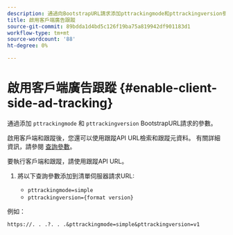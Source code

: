 ```yaml
---
description: 通過向BootstrapURL請求添加pttrackingmode和pttrackingversion參數，可以啟用客戶端和跟蹤。
title: 啟用客戶端廣告跟蹤
source-git-commit: 89bdda1d4bd5c126f19ba75a819942df901183d1
workflow-type: tm+mt
source-wordcount: '88'
ht-degree: 0%

---
```



# 啟用客戶端廣告跟蹤 {#enable-client-side-ad-tracking}

通過添加 `pttrackingmode` 和 `pttrackingversion` BootstrapURL請求的參數。

啟用客戶端和跟蹤後，您還可以使用跟蹤API URL檢索和跟蹤元資料。 有關詳細資訊，請參閱 [查詢參數](/help/primetime-ad-insertion/~old-msapi-topics/ms-at-effectiveness/notvsdk-csat-ms-interface.md)。

要執行客戶端和跟蹤，請使用跟蹤API URL。

1. 將以下查詢參數添加到清單伺服器請求URL:

   * `pttrackingmode=simple`
   * `pttrackingversion={format version}`

例如：

```URL
https://. . .?. . .&pttrackingmode=simple&pttrackingversion=v1
```
